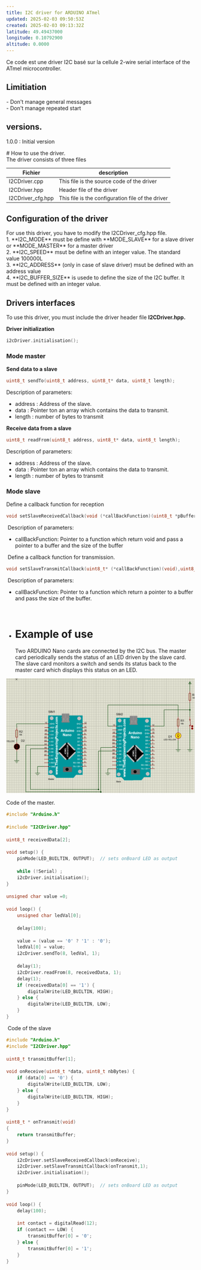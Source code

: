 ```yaml
---
title: I2C driver for ARDUINO ATmel
updated: 2025-02-03 09:50:53Z
created: 2025-02-03 09:13:32Z
latitude: 49.49437000
longitude: 0.10792900
altitude: 0.0000
---
```


Ce code est une driver I2C basé sur la cellule 2-wire serial interface of the ATmel microcontroller.

## Limitiation

\- Don't manage general messages  
\- Don't manage repeated start

## versions.

1.0.0 : Initial version

\# How to use the driver.  
The driver consists of three files

| Fichier | description |
| --- | --- |
| I2CDriver.cpp | This file is the source code of the driver |
| I2CDriver.hpp | Header file of the driver |
| I2CDriver_cfg.hpp | This file is the configuration file of the driver |

## Configuration of the driver

For use this driver, you have to modify the I2CDriver_cfg.hpp file.  
1\. \*\*I2C_MODE\*\* must be define with \*\*MODE_SLAVE\*\* for a slave driver or \*\*MODE_MASTER\*\* for a master driver  
2\. \*\*I2C_SPEED\*\* msut be define with an integer value. The standard value 100000L  
3\. \*\*I2C_ADDRESS\*\* (only in case of slave driver) msut be defined with an address value  
4\. \*\*I2C_BUFFER_SIZE\*\* is usede to define the size of the I2C buffer. It must be defined with an integer value.

## Drivers interfaces

To use this driver, you must include the driver header file **I2CDriver.hpp.**

**Driver initialization**

```C++
i2cDriver.initialisation();
```

### Mode master

**Send data to a slave**

```C++
uint8_t sendTo(uint8_t address, uint8_t* data, uint8_t length);
```

Description of parameters:

- address : Address of the slave.
- data : Pointer ton an array which contains the data to transmit.
- length : number of bytes to transmit

**Receive data from a slave**

```C++
uint8_t readFrom(uint8_t address, uint8_t* data, uint8_t length);
```

Description of parameters:

- address : Address of the slave.
- data : Pointer ton an array which contains the data to transmit.
- length : number of bytes to transmit

### Mode slave

Define a callback function for reception

```C++
void setSlaveReceivedCallback(void (*callBackFunction)(uint8_t *pBuffer, uint8_t size));
```

&nbsp;Description of parameters:

- callBackFunction: Pointer to a function which return void and pass a pointer to a buffer and the size of the buffer

&nbsp;Define a callback function for transmission.

```c++
void setSlaveTransmitCallback(uint8_t* (*callBackFunction)(void),uint8_t size);
```

&nbsp;Description of parameters:

- callBackFunction: Pointer to a function which return a pointer to a buffer and pass the size of the buffer.

&nbsp;

- # Example of use
    
    Two ARDUINO Nano cards are connected by the I2C bus. The master card periodically sends the status of an LED driven by the slave card. The slave card monitors a switch and sends its status back to the master card which displays this status on an LED.
    

![Freehand Drawing.svg](../_resources/Freehand%20Drawing-1.svg)

Code of the master.

```C++
#include "Arduino.h"

#include "I2CDriver.hpp"

uint8_t receivedData[2];

void setup() {
    pinMode(LED_BUILTIN, OUTPUT);  // sets onBoard LED as output

    while (!Serial)	;
    i2cDriver.initialisation();
}

unsigned char value =0;

void loop() {
    unsigned char ledVal[0];

    delay(100);

    value = (value == '0' ? '1' : '0');
    ledVal[0] = value;
    i2cDriver.sendTo(8, ledVal, 1);

    delay(1);
    i2cDriver.readFrom(8, receivedData, 1);
    delay(1);
    if (receivedData[0] == '1') {
        digitalWrite(LED_BUILTIN, HIGH);
    } else {
        digitalWrite(LED_BUILTIN, LOW);
    }
}

```

&nbsp;Code of the slave

```C++
#include "Arduino.h"
#include "I2CDriver.hpp"

uint8_t transmitBuffer[1];

void onReceive(uint8_t *data, uint8_t nbBytes) {
    if (data[0] == '0') {
        digitalWrite(LED_BUILTIN, LOW);
    } else {
        digitalWrite(LED_BUILTIN, HIGH);
    }
}

uint8_t * onTransmit(void)
{
    return transmitBuffer;
}

void setup() {
    i2cDriver.setSlaveReceivedCallback(onReceive);
    i2cDriver.setSlaveTransmitCallback(onTransmit,1);
    i2cDriver.initialisation();

    pinMode(LED_BUILTIN, OUTPUT);  // sets onBoard LED as output
}

void loop() {
    delay(100);

    int contact = digitalRead(12);
    if (contact == LOW) {
        transmitBuffer[0] = '0';
    } else {
        transmitBuffer[0] = '1';
    }
}


```